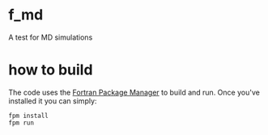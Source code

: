 # f_md
A test for MD simulations 

# how to build

The code uses the [Fortran Package Manager](https://fpm.fortran-lang.org/install/index.html#install) to build and run. Once you've installed it you can simply:

```
fpm install
fpm run
```
